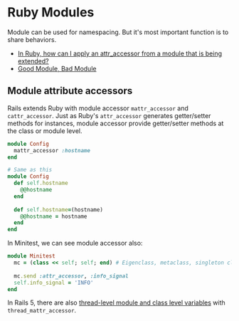 # Ruby Modules

Module can be used for namespacing. But it's most important function is to share behaviors.

* [In Ruby, how can I apply an attr_accessor from a module that is being extended?](http://stackoverflow.com/questions/32901178/in-ruby-how-can-i-apply-an-attr-accessor-from-a-module-that-is-being-extended)
* [Good Module, Bad Module](https://blog.codeship.com/good-module-bad-module/)

## Module attribute accessors

Rails extends Ruby with module accessor `mattr_accessor` and `cattr_accessor`. Just as Ruby's `attr_accessor` generates getter/setter methods for instances, module accessor provide getter/setter methods at the class or module level.

```ruby
module Config
  mattr_accessor :hostname
end

# Same as this
module Config
  def self.hostname
    @@hostname
  end
  
  def self.hostname=(hostname)
    @@hostname = hostname
  end
end
```

In Minitest, we can see module accessor also:

```ruby
module Minitest
  mc = (class << self; self; end) # Eigenclass, metaclass, singleton class
  
  mc.send :attr_accessor, :info_signal
  self.info_signal = 'INFO'
end
```

In Rails 5, there are also [thread-level module and class level variables](http://blog.bigbinary.com/2016/09/05/rails-5-adds-ability-to-create-module-and-class-level-variables-on-per-thread-basis.html) with `thread_mattr_accessor`.